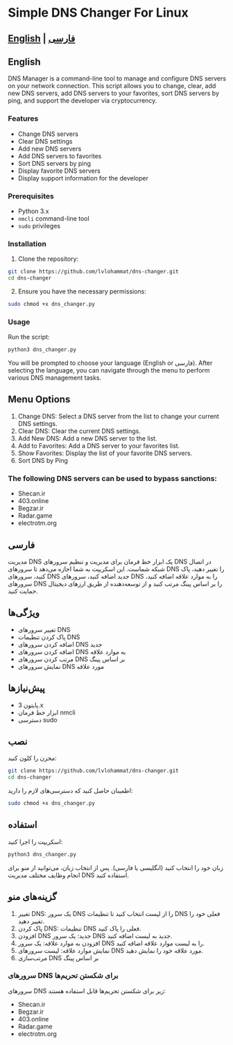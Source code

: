 # Simple DNS Changer For Linux

## [English](#english) | [فارسی](#فارسی)

## English

DNS Manager is a command-line tool to manage and configure DNS servers on your network connection. This script allows you to change, clear, add new DNS servers, add DNS servers to your favorites, sort DNS servers by ping, and support the developer via cryptocurrency.

### Features

- Change DNS servers
- Clear DNS settings
- Add new DNS servers
- Add DNS servers to favorites
- Sort DNS servers by ping
- Display favorite DNS servers
- Display support information for the developer

### Prerequisites

- Python 3.x
- `nmcli` command-line tool
- `sudo` privileges

### Installation

1. Clone the repository:

```sh
git clone https://github.com/lvlohammat/dns-changer.git
cd dns-changer
```

2. Ensure you have the necessary permissions:

    
```sh
sudo chmod +x dns_changer.py

```
    

### Usage

Run the script:

```sh
python3 dns_changer.py
```
You will be prompted to choose your language (English or فارسی). After selecting the language, you can navigate through the menu to perform various DNS management tasks.

## Menu Options
1. Change DNS: Select a DNS server from the list to change your current DNS settings.
2. Clear DNS: Clear the current DNS settings.
3. Add New DNS: Add a new DNS server to the list.
4. Add to Favorites: Add a DNS server to your favorites list.
5. Show Favorites: Display the list of your favorite DNS servers.
6. Sort DNS by Ping
### The following DNS servers can be used to bypass sanctions:

- Shecan.ir
- 403.online
- Begzar.ir
- Radar.game
- electrotm.org




## فارسی
مدیریت DNS یک ابزار خط فرمان برای مدیریت و تنظیم سرورهای DNS در اتصال شبکه شماست. این اسکریپت به شما اجازه می‌دهد تا سرورهای DNS را تغییر دهید، پاک کنید، سرورهای DNS جدید اضافه کنید، سرورهای DNS را به موارد علاقه اضافه کنید، سرورهای DNS را بر اساس پینگ مرتب کنید و از توسعه‌دهنده از طریق ارزهای دیجیتال حمایت کنید.

## ویژگی‌ها
- تغییر سرورهای DNS
- پاک کردن تنظیمات DNS
- اضافه کردن سرورهای DNS جدید
- اضافه کردن سرورهای DNS به موارد علاقه
- مرتب کردن سرورهای DNS بر اساس پینگ
- نمایش سرورهای DNS مورد علاقه

## پیش‌نیازها
- پایتون 3.x
- ابزار خط فرمان nmcli
- دسترسی sudo
## نصب
مخزن را کلون کنید:

```sh
git clone https://github.com/lvlohammat/dns-changer.git
cd dns-changer
```
اطمینان حاصل کنید که دسترسی‌های لازم را دارید:

```sh
sudo chmod +x dns_changer.py
```
## استفاده
اسکریپت را اجرا کنید:

```sh
python3 dns_changer.py
```
زبان خود را انتخاب کنید (انگلیسی یا فارسی). پس از انتخاب زبان، می‌توانید از منو برای انجام وظایف مختلف مدیریت DNS استفاده کنید.

## گزینه‌های منو
1. تغییر DNS: یک سرور DNS را از لیست انتخاب کنید تا تنظیمات DNS فعلی خود را تغییر دهید.
2. پاک کردن DNS: تنظیمات DNS فعلی را پاک کنید.
3. افزودن DNS جدید: یک سرور DNS جدید به لیست اضافه کنید.
4. افزودن به موارد علاقه: یک سرور DNS را به لیست موارد علاقه اضافه کنید.
5. نمایش موارد علاقه: لیست سرورهای DNS مورد علاقه خود را نمایش دهید.
6. مرتب‌سازی DNS بر اساس پینگ
### سرورهای DNS برای شکستن تحریم‌ها
سرورهای DNS زیر برای شکستن تحریم‌ها قابل استفاده هستند:

- Shecan.ir
- Begzar.ir
- 403.online
- Radar.game
- electrotm.org
